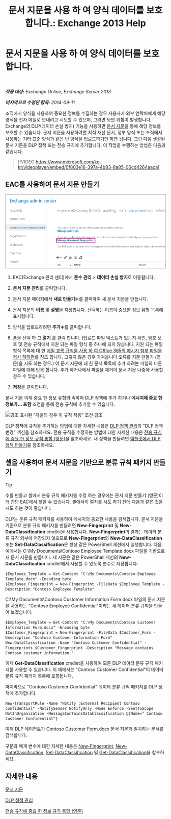 ﻿---
title: '문서 지문을 사용 하 여 양식 데이터를 보호 합니다.: Exchange 2013 Help'
TOCTitle: 문서 지문을 사용 하 여 양식 데이터를 보호 합니다.
ms:assetid: 110c839b-7693-42f6-aa5d-58ce64f4c357
ms:mtpsurl: https://technet.microsoft.com/ko-kr/library/Dn635175(v=EXCHG.150)
ms:contentKeyID: 61203316
ms.date: 05/22/2018
mtps_version: v=EXCHG.150
ms.translationtype: MT
---

# 문서 지문을 사용 하 여 양식 데이터를 보호 합니다.

 

_**적용 대상:** Exchange Online, Exchange Server 2013_

_**마지막으로 수정된 항목:** 2014-09-11_

조직에서 양식을 사용하여 중요한 정보를 수집하는 경우 사용자가 외부 연락처에게 해당 양식을 전자 메일로 보내려고 시도할 수 있으며, 그러면 보안 위험이 발생합니다. Exchange의 DLP(데이터 손실 방지) 기능을 사용하면 [문서 지문](https://docs.microsoft.com/ko-kr/exchange/security-and-compliance/data-loss-prevention/document-fingerprinting)을 통해 해당 정보를 보호할 수 있습니다. 문서 지문을 사용하려면 지적 재산 문서, 정부 양식 또는 조직에서 사용하는 기타 표준 양식과 같은 빈 양식을 업로드하기만 하면 됩니다. 그런 다음 생성된 문서 지문을 DLP 정책 또는 전송 규칙에 추가합니다. 이 작업을 수행하는 방법은 다음과 같습니다.

> [!VIDEO https://www.microsoft.com/ko-kr/videoplayer/embed/0f803e16-397a-4b83-8a85-06cd4264aaca]

## EAC를 사용하여 문서 지문 만들기

![강조 표시된 EAC의 문서 핑거프린팅 경로](images/Dn635175.e8562ea7-40ba-4feb-adde-2e81f029fcda(EXCHG.150).png "강조 표시된 EAC의 문서 핑거프린팅 경로")

1.  EAC(Exchange 관리 센터)에서 **준수 관리** \> **데이터 손실 방지**로 이동합니다.

2.  **문서 지문 관리**를 클릭합니다.

3.  문서 지문 페이지에서 **새로 만들기**![아이콘 추가](images/JJ218640.c1e75329-d6d7-4073-a27d-498590bbb558(EXCHG.150).gif "아이콘 추가")를 클릭하여 새 문서 지문을 만듭니다.

4.  문서 지문의 **이름** 및 **설명**을 지정합니다. 선택하는 이름이 중요한 정보 유형 목록에 표시됩니다.

5.  양식을 업로드하려면 **추가**![아이콘 추가](images/JJ218640.c1e75329-d6d7-4073-a27d-498590bbb558(EXCHG.150).gif "아이콘 추가")를 클릭합니다.

6.  폼을 선택 하 고 **열기** 를 클릭 합니다. (업로드 파일 텍스트가 있는지 확인, 암호 보호 및 전송 규칙에서 지원 되는 파일 형식 중 하나에 되지 않습니다. 지원 되는 파일 형식 목록에 대 한 [메일 흐름 규칙을 사용 하 여 Office 365의 메시지 첨부 파일을 검사 하려면](https://technet.microsoft.com/ko-kr/library/jj919236\(v=exchg.150\))를 참조 합니다. 그렇지 않은 경우 가져옵니다 오류를 지문 만들기 (영문)을 시도 하는 경우.) 이 문서 지문에 대 한 문서 목록에 추가 하려는 파일의 다른 파일에 대해 반복 합니다. 추가 하거나에서 파일을 제거이 문서 지문 나중에 사용할 경우 수 있습니다.

7.  **저장**을 클릭합니다.

문서 지문 이제 중요 한 정보 유형의 속하며 DLP 정책에 추가 하거나 **메시지에 중요 한 정보가... 포함** 조건을 통해 전송 규칙에 추가할 수 있습니다.

![강조 표시된 "다음의 경우 이 규칙 적용" 조건 강조](images/Dn635175.9355a513-a790-48eb-a61b-575ba2ecdfa6(EXCHG.150).png "강조 표시된 \"다음의 경우 이 규칙 적용\" 조건 강조")

DLP 정책에 규칙을 추가하는 방법에 대한 자세한 내용은 [DLP 정책 관리](manage-dlp-policies-exchange-2013-help.md)의 "DLP 정책 변경" 섹션을 참조하세요. 전송 규칙을 수정하는 방법에 대한 자세한 내용은 [전송 규칙에 중요 한 정보 규칙 통합 (영문)](https://docs.microsoft.com/ko-kr/exchange/security-and-compliance/data-loss-prevention/integrate-sensitive-information-rules)을 참조하세요. 새 정책을 만들려면 [템플릿에서 DLP 정책 만들기](https://docs.microsoft.com/ko-kr/exchange/security-and-compliance/data-loss-prevention/create-dlp-policy-from-template)를 참조하세요.

## 셸을 사용하여 문서 지문을 기반으로 분류 규칙 패키지 만들기


> [!TIP]
> 수를 만들고 셸에서 분류 규칙 패키지를 수정 하는 경우에는 문서 지문 만들기 (영문)이 더 간단 EAC에서 찾을 수 있습니다. 셸에서이 절차를 시도 하기 전에 다음과 같은 것을 시도 하는 것이 좋습니다.



DLP는 분류 규칙 패키지를 사용하여 메시지의 중요한 내용을 검색합니다. 문서 지문을 기준으로 분류 규칙 패키지를 만들려면 **New-Fingerprint** 및 **New-DataClassification** cmdlet을 사용합니다. **New-Fingerprint**의 결과는 데이터 분류 규칙 외부에 저장되지 않으므로 **New-Fingerprint**와 **New-DataClassification** 또는 **Set-DataClassification**은 항상 같은 PowerShell 세션에서 실행합니다. 다음 예에서는 C:\\My Documents\\Contoso Employee Template.docx 파일을 기반으로 새 문서 지문을 만듭니다. 새 지문은 같은 PowerShell 세션의 **New-DataClassification** cmdlet에서 사용할 수 있도록 변수로 저장합니다.

    $Employee_Template = Get-Content "C:\My Documents\Contoso Employee Template.docx" -Encoding byte
    $Employee_Fingerprint = New-Fingerprint -FileData $Employee_Template -Description "Contoso Employee Template"

C:\\My Documents\\Contoso Customer Information Form.docx 파일의 문서 지문을 사용하는 "Contoso Employee Confidential"이라는 새 데이터 분류 규칙을 만들어 보겠습니다.

    $Employee_Template = Get-Content "C:\My Documents\Contoso Customer Information Form.docx" -Encoding byte
    $Customer_Fingerprint = New-Fingerprint -FileData $Customer_Form -Description "Contoso Customer Information Form"
    New-DataClassification -Name "Contoso Customer Confidential" -Fingerprints $Customer_Fingerprint -Description "Message contains Contoso customer information." 

이제 **Get-DataClassification** cmdlet을 사용하여 모든 DLP 데이터 분류 규칙 패키지를 사용할 수 있습니다. 이 예에서는 "Contoso Customer Confidential"이 데이터 분류 규칙 패키지 목록에 포함됩니다.

마지막으로 "Contoso Customer Confidential" 데이터 분류 규칙 패키지를 DLP 정책에 추가합니다.

    New-TransportRule -Name "Notify :External Recipient Contoso confidential" -NotifySender NotifyOnly -Mode Enforce -SentToScope NotInOrganization -MessageContainsDataClassification @{Name=" Contoso Customer Confidential"}

이제 DLP 에이전트가 Contoso Customer Form.docx 문서 지문과 일치하는 문서를 검색합니다.

구문과 매개 변수에 대한 자세한 내용은 [New-Fingerprint](https://technet.microsoft.com/ko-kr/library/dn584142\(v=exchg.150\)), [New-DataClassification](https://technet.microsoft.com/ko-kr/library/dn584139\(v=exchg.150\)), [Set-DataClassification](https://technet.microsoft.com/ko-kr/library/dn584141\(v=exchg.150\)) 및 [Get-DataClassification](https://technet.microsoft.com/ko-kr/library/jj215720\(v=exchg.150\))을 참조하세요.

## 자세한 내용

[문서 지문](https://docs.microsoft.com/ko-kr/exchange/security-and-compliance/data-loss-prevention/document-fingerprinting)

[DLP 정책 관리](manage-dlp-policies-exchange-2013-help.md)

[전송 규칙에 중요 한 정보 규칙 통합 (영문)](https://docs.microsoft.com/ko-kr/exchange/security-and-compliance/data-loss-prevention/integrate-sensitive-information-rules)

